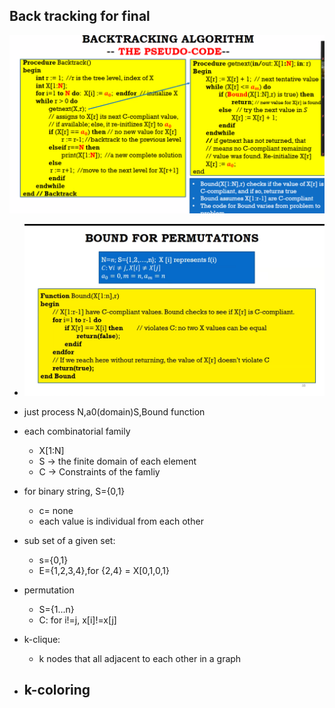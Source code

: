 ## Back tracking for final

![image-20211119113338566](backtracking.assets/image-20211119113338566.png)

- ![image-20211205193316754](backtracking.assets/image-20211205193316754.png)
- just process N,a0(domain)S,Bound function

- each combinatorial family
  - X[1:N]
  - S -> the finite domain of each element
  - C -> Constraints of the famliy

- for binary string, S={0,1}
  - c= none
  - each value is individual from each other
- sub set of a given set:
  - s={0,1}
  - E={1,2,3,4},for {2,4} = X[0,1,0,1}
- permutation
  - S={1...n}
  - C: for i!=j, x[i]!=x[j]
- k-clique:
  - k nodes that all adjacent to each other in a graph
- k-coloring
  - 

